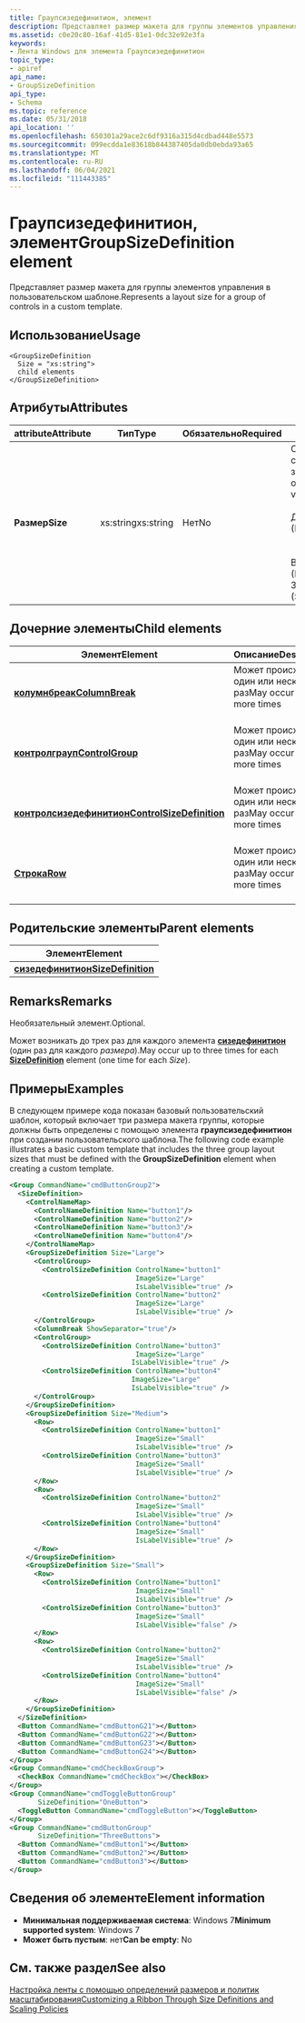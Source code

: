 ```yaml
---
title: Граупсизедефинитион, элемент
description: Представляет размер макета для группы элементов управления в пользовательском шаблоне.
ms.assetid: c0e20c80-16af-41d5-81e1-0dc32e92e3fa
keywords:
- Лента Windows для элемента Граупсизедефинитион
topic_type:
- apiref
api_name:
- GroupSizeDefinition
api_type:
- Schema
ms.topic: reference
ms.date: 05/31/2018
api_location: ''
ms.openlocfilehash: 650301a29ace2c6df9316a315d4cdbad448e5573
ms.sourcegitcommit: 099ecdda1e83618b844387405da0db0ebda93a65
ms.translationtype: MT
ms.contentlocale: ru-RU
ms.lasthandoff: 06/04/2021
ms.locfileid: "111443385"
---
```

# <a name="groupsizedefinition-element"></a><span data-ttu-id="40053-104">Граупсизедефинитион, элемент</span><span class="sxs-lookup"><span data-stu-id="40053-104">GroupSizeDefinition element</span></span>

<span data-ttu-id="40053-105">Представляет размер макета для группы элементов управления в пользовательском шаблоне.</span><span class="sxs-lookup"><span data-stu-id="40053-105">Represents a layout size for a group of controls in a custom template.</span></span>

## <a name="usage"></a><span data-ttu-id="40053-106">Использование</span><span class="sxs-lookup"><span data-stu-id="40053-106">Usage</span></span>

``` syntax
<GroupSizeDefinition
  Size = "xs:string">
  child elements
</GroupSizeDefinition>
```

## <a name="attributes"></a><span data-ttu-id="40053-107">Атрибуты</span><span class="sxs-lookup"><span data-stu-id="40053-107">Attributes</span></span>



<table>
<colgroup>
<col style="width: 25%" />
<col style="width: 25%" />
<col style="width: 25%" />
<col style="width: 25%" />
</colgroup>
<thead>
<tr class="header">
<th><span data-ttu-id="40053-108">attribute</span><span class="sxs-lookup"><span data-stu-id="40053-108">Attribute</span></span></th>
<th><span data-ttu-id="40053-109">Тип</span><span class="sxs-lookup"><span data-stu-id="40053-109">Type</span></span></th>
<th><span data-ttu-id="40053-110">Обязательно</span><span class="sxs-lookup"><span data-stu-id="40053-110">Required</span></span></th>
<th><span data-ttu-id="40053-111">Описание</span><span class="sxs-lookup"><span data-stu-id="40053-111">Description</span></span></th>
</tr>
</thead>
<tbody>
<tr class="odd">
<td><span data-ttu-id="40053-112"><strong>Размер</strong></span><span class="sxs-lookup"><span data-stu-id="40053-112"><strong>Size</strong></span></span><br/></td>
<td><span data-ttu-id="40053-113">xs:string</span><span class="sxs-lookup"><span data-stu-id="40053-113">xs:string</span></span><br/></td>
<td><span data-ttu-id="40053-114">Нет</span><span class="sxs-lookup"><span data-stu-id="40053-114">No</span></span><br/></td>
<td><span data-ttu-id="40053-115">Ограничено одним из следующих значений:</span><span class="sxs-lookup"><span data-stu-id="40053-115">Restricted to one of the following values:</span></span><br/> <br/><span data-ttu-id="40053-116">
<dt><span></span><span></span><strong></strong> Достаточ</span><span class="sxs-lookup"><span data-stu-id="40053-116">
<dt><span></span><span></span><strong></strong> (Large)</span></span><br/> </dt> <dd> <span data-ttu-id="40053-117">По умолчанию.</span><span class="sxs-lookup"><span data-stu-id="40053-117">Default.</span></span> <br/> </dd> <span data-ttu-id="40053-118"><dt><span></span><span></span><strong></strong> Высокое</span><span class="sxs-lookup"><span data-stu-id="40053-118"><dt><span></span><span></span><strong></strong> (Medium)</span></span><br/> </dt> <dd></dd> <span data-ttu-id="40053-119"><dt><span></span><span></span><strong></strong> Значительные</span><span class="sxs-lookup"><span data-stu-id="40053-119"><dt><span></span><span></span><strong></strong> (Small)</span></span><br/> </dt> <dd></dd> </dl></td>
</tr>
</tbody>
</table>



## <a name="child-elements"></a><span data-ttu-id="40053-120">Дочерние элементы</span><span class="sxs-lookup"><span data-stu-id="40053-120">Child elements</span></span>



| <span data-ttu-id="40053-121">Элемент</span><span class="sxs-lookup"><span data-stu-id="40053-121">Element</span></span>                                                                                 | <span data-ttu-id="40053-122">Описание</span><span class="sxs-lookup"><span data-stu-id="40053-122">Description</span></span>                                        |
|-----------------------------------------------------------------------------------------|----------------------------------------------------|
| [<span data-ttu-id="40053-123">**колумнбреак**</span><span class="sxs-lookup"><span data-stu-id="40053-123">**ColumnBreak**</span></span>](windowsribbon-element-columnbreak.md)<br/>                     | <span data-ttu-id="40053-124">Может происходить один или несколько раз</span><span class="sxs-lookup"><span data-stu-id="40053-124">May occur one or more times</span></span><br/> <br/> |
| [<span data-ttu-id="40053-125">**контролграуп**</span><span class="sxs-lookup"><span data-stu-id="40053-125">**ControlGroup**</span></span>](windowsribbon-element-controlgroup.md)<br/>                   | <span data-ttu-id="40053-126">Может происходить один или несколько раз</span><span class="sxs-lookup"><span data-stu-id="40053-126">May occur one or more times</span></span><br/> <br/> |
| [<span data-ttu-id="40053-127">**контролсизедефинитион**</span><span class="sxs-lookup"><span data-stu-id="40053-127">**ControlSizeDefinition**</span></span>](windowsribbon-element-controlsizedefinition.md)<br/> | <span data-ttu-id="40053-128">Может происходить один или несколько раз</span><span class="sxs-lookup"><span data-stu-id="40053-128">May occur one or more times</span></span><br/> <br/> |
| [<span data-ttu-id="40053-129">**Строка**</span><span class="sxs-lookup"><span data-stu-id="40053-129">**Row**</span></span>](windowsribbon-element-row.md)<br/>                                     | <span data-ttu-id="40053-130">Может происходить один или несколько раз</span><span class="sxs-lookup"><span data-stu-id="40053-130">May occur one or more times</span></span><br/> <br/> |



## <a name="parent-elements"></a><span data-ttu-id="40053-131">Родительские элементы</span><span class="sxs-lookup"><span data-stu-id="40053-131">Parent elements</span></span>



| <span data-ttu-id="40053-132">Элемент</span><span class="sxs-lookup"><span data-stu-id="40053-132">Element</span></span>                                                                   |
|---------------------------------------------------------------------------|
| [<span data-ttu-id="40053-133">**сизедефинитион**</span><span class="sxs-lookup"><span data-stu-id="40053-133">**SizeDefinition**</span></span>](windowsribbon-element-sizedefinition.md)<br/> |



## <a name="remarks"></a><span data-ttu-id="40053-134">Remarks</span><span class="sxs-lookup"><span data-stu-id="40053-134">Remarks</span></span>

<span data-ttu-id="40053-135">Необязательный элемент.</span><span class="sxs-lookup"><span data-stu-id="40053-135">Optional.</span></span>

<span data-ttu-id="40053-136">Может возникать до трех раз для каждого элемента [**сизедефинитион**](windowsribbon-element-sizedefinition.md) (один раз для каждого *размера*).</span><span class="sxs-lookup"><span data-stu-id="40053-136">May occur up to three times for each [**SizeDefinition**](windowsribbon-element-sizedefinition.md) element (one time for each *Size*).</span></span>

## <a name="examples"></a><span data-ttu-id="40053-137">Примеры</span><span class="sxs-lookup"><span data-stu-id="40053-137">Examples</span></span>

<span data-ttu-id="40053-138">В следующем примере кода показан базовый пользовательский шаблон, который включает три размера макета группы, которые должны быть определены с помощью элемента **граупсизедефинитион** при создании пользовательского шаблона.</span><span class="sxs-lookup"><span data-stu-id="40053-138">The following code example illustrates a basic custom template that includes the three group layout sizes that must be defined with the **GroupSizeDefinition** element when creating a custom template.</span></span>


```XML
<Group CommandName="cmdButtonGroup2">
  <SizeDefinition>
    <ControlNameMap>
      <ControlNameDefinition Name="button1"/>
      <ControlNameDefinition Name="button2"/>
      <ControlNameDefinition Name="button3"/>
      <ControlNameDefinition Name="button4"/>
    </ControlNameMap>
    <GroupSizeDefinition Size="Large">
      <ControlGroup>
        <ControlSizeDefinition ControlName="button1"
                               ImageSize="Large"
                               IsLabelVisible="true" />
        <ControlSizeDefinition ControlName="button2"
                               ImageSize="Large"
                               IsLabelVisible="true" />
      </ControlGroup>
      <ColumnBreak ShowSeparator="true"/>
      <ControlGroup>
        <ControlSizeDefinition ControlName="button3"
                               ImageSize="Large"
                              IsLabelVisible="true" />
        <ControlSizeDefinition ControlName="button4"
                              ImageSize="Large"
                              IsLabelVisible="true" />
      </ControlGroup>
    </GroupSizeDefinition>
    <GroupSizeDefinition Size="Medium">
      <Row>
        <ControlSizeDefinition ControlName="button1"
                               ImageSize="Small"
                               IsLabelVisible="true" />
        <ControlSizeDefinition ControlName="button3"
                               ImageSize="Small"
                               IsLabelVisible="true" />
      </Row>
      <Row>
        <ControlSizeDefinition ControlName="button2"
                               ImageSize="Small"
                               IsLabelVisible="true" />
        <ControlSizeDefinition ControlName="button4"
                               ImageSize="Small"
                               IsLabelVisible="true" />
      </Row>
    </GroupSizeDefinition>
    <GroupSizeDefinition Size="Small">
      <Row>
        <ControlSizeDefinition ControlName="button1"
                               ImageSize="Small"
                               IsLabelVisible="true" />
        <ControlSizeDefinition ControlName="button3"
                               ImageSize="Small"
                               IsLabelVisible="false" />
      </Row>
      <Row>
        <ControlSizeDefinition ControlName="button2"
                               ImageSize="Small"
                               IsLabelVisible="true" />
        <ControlSizeDefinition ControlName="button4"
                               ImageSize="Small"
                               IsLabelVisible="false" />
      </Row>
    </GroupSizeDefinition>
  </SizeDefinition>
  <Button CommandName="cmdButtonG21"></Button>
  <Button CommandName="cmdButtonG22"></Button>
  <Button CommandName="cmdButtonG23"></Button>
  <Button CommandName="cmdButtonG24"></Button>
</Group>
<Group CommandName="cmdCheckBoxGroup">
  <CheckBox CommandName="cmdCheckBox"></CheckBox>
</Group>
<Group CommandName="cmdToggleButtonGroup"
       SizeDefinition="OneButton">
  <ToggleButton CommandName="cmdToggleButton"></ToggleButton>
</Group>
<Group CommandName="cmdButtonGroup"
       SizeDefinition="ThreeButtons">
  <Button CommandName="cmdButton1"></Button>
  <Button CommandName="cmdButton2"></Button>
  <Button CommandName="cmdButton3"></Button>
</Group>
```



## <a name="element-information"></a><span data-ttu-id="40053-139">Сведения об элементе</span><span class="sxs-lookup"><span data-stu-id="40053-139">Element information</span></span>

* <span data-ttu-id="40053-140">**Минимальная поддерживаемая система**: Windows 7</span><span class="sxs-lookup"><span data-stu-id="40053-140">**Minimum supported system**: Windows 7</span></span>
* <span data-ttu-id="40053-141">**Может быть пустым**: нет</span><span class="sxs-lookup"><span data-stu-id="40053-141">**Can be empty**: No</span></span>



## <a name="see-also"></a><span data-ttu-id="40053-142">См. также раздел</span><span class="sxs-lookup"><span data-stu-id="40053-142">See also</span></span>

<dl> <dt>

[<span data-ttu-id="40053-143">Настройка ленты с помощью определений размеров и политик масштабирования</span><span class="sxs-lookup"><span data-stu-id="40053-143">Customizing a Ribbon Through Size Definitions and Scaling Policies</span></span>](windowsribbon-templates.md)
</dt> </dl>

 

 





